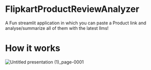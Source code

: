 # FlipkartProductReviewAnalyzer
A Fun streamlit application in which you can paste a Product link and analyse/summarize all of them with the latest llms!

# How it works
![Untitled presentation (1)_page-0001](https://github.com/AdithyaVardhanReddyM/FlipkartProductReviewAnalyzer/assets/127095306/77960a36-a07c-4ba1-a734-39bc14ee187b)
